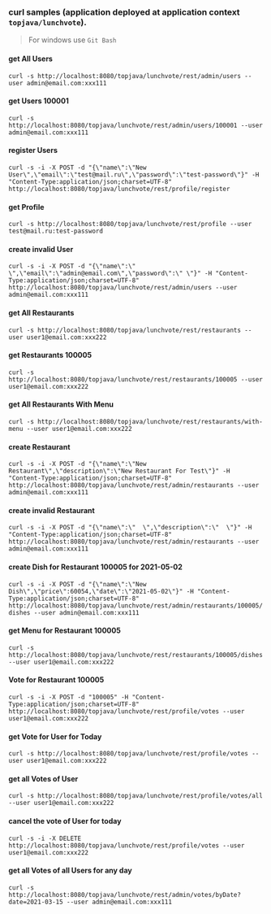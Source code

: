 ### curl samples (application deployed at application context `topjava/lunchvote`).
> For windows use `Git Bash`

#### get All Users
`curl -s http://localhost:8080/topjava/lunchvote/rest/admin/users --user admin@email.com:xxx111`

#### get Users 100001
`curl -s http://localhost:8080/topjava/lunchvote/rest/admin/users/100001 --user admin@email.com:xxx111`

#### register Users
`curl -s -i -X POST -d "{\"name\":\"New User\",\"email\":\"test@mail.ru\",\"password\":\"test-password\"}" -H "Content-Type:application/json;charset=UTF-8" http://localhost:8080/topjava/lunchvote/rest/profile/register`

#### get Profile
`curl -s http://localhost:8080/topjava/lunchvote/rest/profile --user test@mail.ru:test-password`

#### create invalid User
`curl -s -i -X POST -d "{\"name\":\" \",\"email\":\"admin@email.com\",\"password\":\" \"}" -H "Content-Type:application/json;charset=UTF-8" http://localhost:8080/topjava/lunchvote/rest/admin/users --user admin@email.com:xxx111`

#### get All Restaurants
`curl -s http://localhost:8080/topjava/lunchvote/rest/restaurants --user user1@email.com:xxx222`

#### get Restaurants 100005
`curl -s http://localhost:8080/topjava/lunchvote/rest/restaurants/100005 --user user1@email.com:xxx222`

#### get All Restaurants With Menu
`curl -s http://localhost:8080/topjava/lunchvote/rest/restaurants/with-menu --user user1@email.com:xxx222`

#### create Restaurant
`curl -s -i -X POST -d "{\"name\":\"New Restaurant\",\"description\":\"New Restaurant For Test\"}" -H "Content-Type:application/json;charset=UTF-8" http://localhost:8080/topjava/lunchvote/rest/admin/restaurants --user admin@email.com:xxx111`

#### create invalid Restaurant
`curl -s -i -X POST -d "{\"name\":\"  \",\"description\":\"  \"}" -H "Content-Type:application/json;charset=UTF-8" http://localhost:8080/topjava/lunchvote/rest/admin/restaurants --user admin@email.com:xxx111`

#### create Dish for Restaurant 100005 for 2021-05-02
`curl -s -i -X POST -d "{\"name\":\"New Dish\",\"price\":60054,\"date\":\"2021-05-02\"}" -H "Content-Type:application/json;charset=UTF-8" http://localhost:8080/topjava/lunchvote/rest/admin/restaurants/100005/dishes --user admin@email.com:xxx111`

#### get Menu for Restaurant 100005
`curl -s http://localhost:8080/topjava/lunchvote/rest/restaurants/100005/dishes --user user1@email.com:xxx222`

#### Vote for Restaurant 100005
`curl -s -i -X POST -d "100005" -H "Content-Type:application/json;charset=UTF-8" http://localhost:8080/topjava/lunchvote/rest/profile/votes --user user1@email.com:xxx222`

#### get Vote for User for Today
`curl -s http://localhost:8080/topjava/lunchvote/rest/profile/votes --user user1@email.com:xxx222`

#### get all Votes of User
`curl -s http://localhost:8080/topjava/lunchvote/rest/profile/votes/all --user user1@email.com:xxx222`

#### cancel the vote of User for today
`curl -s -i -X DELETE http://localhost:8080/topjava/lunchvote/rest/profile/votes --user user1@email.com:xxx222`

#### get all Votes of all Users for any day
`curl -s http://localhost:8080/topjava/lunchvote/rest/admin/votes/byDate?date=2021-03-15 --user admin@email.com:xxx111`